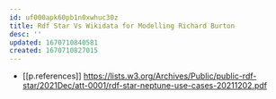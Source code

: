 ```yaml
---
id: uf000apk60pb1n0xwhuc30z
title: Rdf Star Vs Wikidata for Modelling Richard Burton
desc: ''
updated: 1670710840581
created: 1670710827015
---
```


- [[p.references]] https://lists.w3.org/Archives/Public/public-rdf-star/2021Dec/att-0001/rdf-star-neptune-use-cases-20211202.pdf
